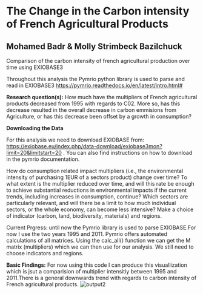 # The Change in the Carbon intensity of French Agricultural Products
## Mohamed Badr & Molly Strimbeck Bazilchuck 

Comparison of the carbon intensity of french agricultural production over time using EXIOBASE3

Throughout this analysis the Pymrio python library is used to parse and read in EXIOBASE3
https://pymrio.readthedocs.io/en/latest/intro.html#

**Research question(s):** How much have the multipliers of French agricultural products decreased from 1995 with regards to C02. More so, has this decrease resulted in the overall decrease in carbon emmisions from Agriculture, or has this decrease been offset by a growth in consumption?


**Downloading the Data**

For this analysis we need to download EXIOBASE from: https://exiobase.eu/index.php/data-download/exiobase3mon?limit=20&limitstart=20 . You can also find instructions on how to download in the pymrio documentation. 

How do consumption related impact multipliers (i.e., the environmental intensity of purchasing 1EUR of a sectors product) change over time? To what extent is the multiplier reduced over time, and will this rate be enough to achieve substantial reductions in environmental impacts if the current trends, including increases in consumption, continue? Which sectors are particularly relevant, and will there be a limit to how much individual sectors, or the whole economy, can become less intensive? Make a choice of indicator (carbon, land, biodiversity, materials) and regions.

Current Prgress: until now the Pymrio library is used to parse EXIOBASE.For now I use the two years 1995 and 2011. Pymrio offers automated calculations of all matrices. Using the calc_all() function we can get the M matrix (multipliers) which we can then use for our analysis. We still need to choose indicators and regions.

**Basic Findings:**
For now using this code I can produce this visuallization which is jsut a comparision of multiplier intensitiy between 1995 and 2011.There is a general downwards trend with regards to carbon intensity of French agricultural products. 
![output2](https://user-images.githubusercontent.com/62759252/159942275-5e939b2f-030c-4149-8b15-729124a6bc25.png)
